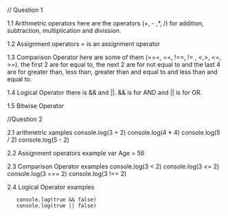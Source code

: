 // Question 1

1.1 Arithmetric operators
   here are the operators (+, - ,*, /) for addition, subtraction, multiplication and divission.

1.2 Assignment operators
   =  is an assignment operator

1.3 Comparison Operator
     here are some of them (===, ==, !==, != , <,>, <=, >=). the first 2 are for equal to,
     the next 2 are for not equal to and the last 4 are for greater than, less than, 
     greater than and equal to and less than and equal to.

1.4 Logical Operator
     there is && and ||. && is for AND and || is for OR.

1.5 Bitwise Operator


//Question 2

2.1 arithmetric xamples
   console.log(3 + 2)
   console.log(4 * 4)
   console.log(5 / 2)
   console.log(5 - 2)

2.2 Assignment operators example
    var Age = 56

2.3 Comparison Operator examples
    console.log(3 < 2)
    console.log(3 <= 2)
    console.log(3 === 2)
    console.log(3 !== 2)

2.4  Logical Operator examples

       console.log(true && false)
       console.log(true || false)


